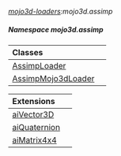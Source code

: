 _[mojo3d-loaders](../../modules/mojo3d-loaders/mojo3d-loaders-module.md):mojo3d.assimp_
##### Namespace mojo3d.assimp

| Classes | |
|:---|:---|
| [AssimpLoader](mojo3d-assimp-assimploader.md) |  |
| [AssimpMojo3dLoader](mojo3d-assimp-assimpmojo3dloader.md) |  |

| Extensions | |
|:---|:---|
| [aiVector3D](mojo3d-assimp-aivector3d_ext.md) |  |
| [aiQuaternion](mojo3d-assimp-aiquaternion_ext.md) |  |
| [aiMatrix4x4](mojo3d-assimp-aimatrix4x4_ext.md) |  |
